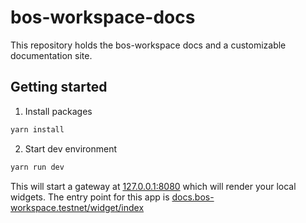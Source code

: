 # bos-workspace-docs

This repository holds the bos-workspace docs and a customizable documentation site.

## Getting started

1. Install packages

```cmd
yarn install
```

2. Start dev environment

```cmd
yarn run dev
```

This will start a gateway at [127.0.0.1:8080](http://127.0.0.1:8080) which will render your local widgets. The entry point for this app is [docs.bos-workspace.testnet/widget/index](http://127.0.0.1:8080/docs.bos-workspace.testnet/widget/index)
